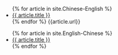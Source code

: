 <ul>
    {% for article in site.Chinese-English %}
        <li><a href="{{article.url}}" target="_blank">{{ article.title }}</a></li>
    {% endfor %}
    {{article.url}}
</ul>

<ul>
    {% for article in site.English-Chinese %}
        <li><a href="{{article.url}}" target="_blank">{{ article.title }}</a></li>
    {% endfor %}
</ul>

